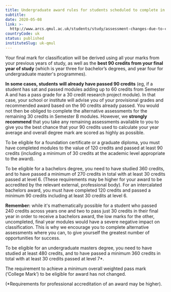```yaml
---
title: Undergraduate award rules for students scheduled to complete in 2019/2020
subtitle: 
date: 2020-05-08
link: >-
  http://www.arcs.qmul.ac.uk/students/study/assessment-changes-due-to-coronavirus/
countryCode: uk
status: published
instituteSlug: uk-qmul
---
```

  


Your final mark for classification will be derived using all your marks from your previous years of study, as well as the **best 90 credits from your final year of study** (which is year three for bachelor’s degrees, and year four for undergraduate master's programmes).

**In some cases, students** **will already have passed 90 credits** (eg, if a student has sat and passed modules adding up to 60 credits from Semester A and has a pass grade for a 30 credit research project module). In that case, your school or institute will advise you of your provisional grades and recommended award based on the 90 credits already passed. You would not then be obliged to complete the alternative assessments for the remaining 30 credits in Semester B modules. However, we **strongly recommend** that you take any remaining assessments available to you to give you the best chance that your 90 credits used to calculate your year average and overall degree mark are scored as highly as possible.

To be eligible for a foundation certificate or a graduate diploma, you must have completed modules to the value of 120 credits and passed at least 90 credits (including a minimum of 30 credits at the academic level appropriate to the award).

To be eligible for a bachelors degree, you need to have studied 360 credits, and to have passed a minimum of 270 credits in total with at least 30 credits passed at level 6. (These requirements may be higher for your award to be accredited by the relevant external, professional body). For an intercalated bachelors award, you must have completed 120 credits and passed a minimum 90 credits including at least 30 credits at level 6.

**Remember:** while it's mathematically possible for a student who passed 240 credits across years one and two to pass just 30 credits in their final year in order to receive a bachelors award, the low marks for the other, uncompleted, final year modules would have a severe negative impact on classification. This is why we encourage you to complete alternative assessments where you can, to give yourself the greatest number of opportunities for success.

To be eligible for an undergraduate masters degree, you need to have studied at least 480 credits, and to have passed a minimum 360 credits in total with at least 30 credits passed at level 7*.

The requirement to achieve a minimum overall weighted pass mark (‘College Mark’) to be eligible for award has not changed.

(*Requirements for professional accreditation of an award may be higher).
